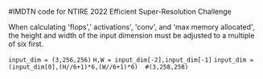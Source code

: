 #IMDTN
code for NTIRE 2022 Efficient Super-Resolution Challenge

When calculating 'flops',' activations', 'conv', and 'max memory allocated', the height and width of the input dimension must be adjusted to a multiple of six first.

`input_dim = (3,256,256)`
`H,W = input_dim[-2],input_dim[-1]`
`input_dim = (input_dim[0],(H//6+1)*6,(W//6+1)*6)  #(3,258,258)`
